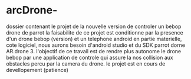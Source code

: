 # arcDrone-
dossier contenant le projet de la nouvelle version de controler un bebop drone de parrot
la faisabilite de ce projet est conditionne par la presence d'un drone bebop (version) et un telephone android en partie materielle, cote logiciel, nous aurons besoin d'android studio et du SDK parrot dorne AR.drone 3. l'objectif de ce travail est de rendre plus autonome le drone bebop par une application de controle qui assure la nos collision aux obstacles percu par la camera du drone. 
le projet est en cours de devellopement (patience)
